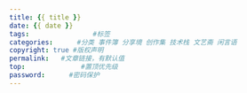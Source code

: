 ```yaml
---
title: {{ title }}
date: {{ date }}
tags:                #标签
categories:      #分类 事件簿 分享境 创作集 技术栈 文艺斋 闲言语
copyright: true #版权声明
permalink:   #文章链接，有默认值
top:              #置顶优先级
password:      #密码保护
---
```

